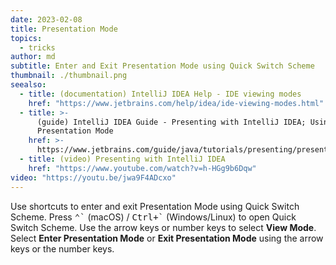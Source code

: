 ```yaml
---
date: 2023-02-08
title: Presentation Mode
topics:
  - tricks
author: md
subtitle: Enter and Exit Presentation Mode using Quick Switch Scheme
thumbnail: ./thumbnail.png
seealso:
  - title: (documentation) IntelliJ IDEA Help - IDE viewing modes
    href: "https://www.jetbrains.com/help/idea/ide-viewing-modes.html"
  - title: >-
      (guide) IntelliJ IDEA Guide - Presenting with IntelliJ IDEA; Using
      Presentation Mode
    href: >-
      https://www.jetbrains.com/guide/java/tutorials/presenting/presentation-mode/
  - title: (video) Presenting with IntelliJ IDEA
    href: "https://www.youtube.com/watch?v=h-HGg9b6Dqw"
video: "https://youtu.be/jwa9F4ADcxo"
---
```


Use shortcuts to enter and exit Presentation Mode using Quick Switch Scheme. Press <kbd>⌃\`</kbd> (macOS) / <kbd>Ctrl+\`</kbd> (Windows/Linux) to open Quick Switch Scheme. Use the arrow keys or number keys to select **View Mode**. Select **Enter Presentation Mode** or **Exit Presentation Mode** using the arrow keys or the number keys.
